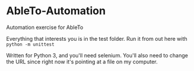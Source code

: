 # AbleTo-Automation
Automation exercise for AbleTo

Everything that interests you is in the test folder. Run it from out here with `python -m unittest` 

Written for Python 3, and you'll need selenium. You'll also need to change the URL since right now it's pointing at a file on my computer.
